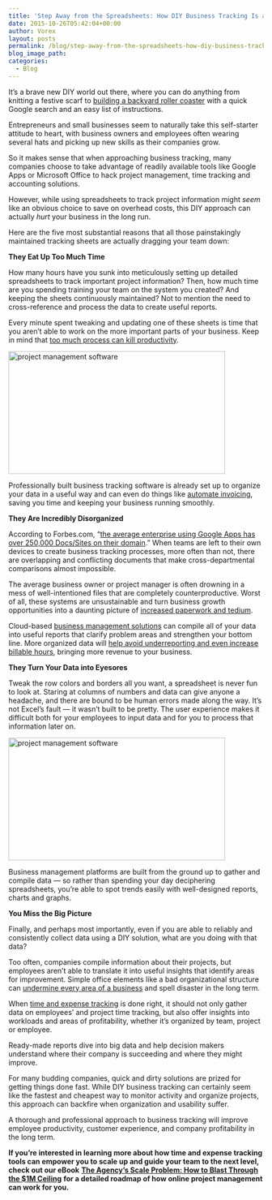 ```yaml
---
title: 'Step Away from the Spreadsheets: How DIY Business Tracking Is a Business Fail'
date: 2015-10-26T05:42:04+00:00
author: Vorex
layout: posts
permalink: /blog/step-away-from-the-spreadsheets-how-diy-business-tracking-is-a-business-fail/
blog_image_path:
categories:
  - Blog
---
```

It&#8217;s a brave new DIY world out there, where you can do anything from knitting a festive scarf to [building a backyard roller coaster](http://www.wired.co.uk/magazine/archive/2014/11/how-to/how-to-build-a-backyard-roller-coaster) with a quick Google search and an easy list of instructions.

Entrepreneurs and small businesses seem to naturally take this self-starter attitude to heart, with business owners and employees often wearing several hats and picking up new skills as their companies grow.<!--more-->

So it makes sense that when approaching business tracking, many companies choose to take advantage of readily available tools like Google Apps or Microsoft Office to hack project management, time tracking and accounting solutions.

However, while using spreadsheets to track project information might _seem_ like an obvious choice to save on overhead costs, this DIY approach can actually _hurt_ your business in the long run.

Here are the five most substantial reasons that all those painstakingly maintained tracking sheets are actually dragging your team down:

**They Eat Up Too Much Time**

How many hours have you sunk into meticulously setting up detailed spreadsheets to track important project information? Then, how much time are you spending training your team on the system you created? And keeping the sheets continuously maintained? Not to mention the need to cross-reference and process the data to create useful reports.

Every minute spent tweaking and updating one of these sheets is time that you aren&#8217;t able to work on the more important parts of your business. Keep in mind that [too much process can kill productivity](http://www.fastcompany.com/1837301/5-ways-process-killing-your-productivity).

<img class="aligncenter" src="http://i641.photobucket.com/albums/uu134/LeBarron/tumblr_m4ee1n0ujw1r04fupo1_500.gif" alt="project management software" width="428" height="242" />

Professionally built business tracking software is already set up to organize your data in a useful way and can even do things like [automate invoicing](http://www.vorex.com/product/billing-invoicing-tracking/), saving you time and keeping your business running smoothly.

**They Are Incredibly Disorganized**

According to Forbes.com, &#8220;[the average enterprise using Google Apps has over 250,000 Docs/Sites on their domain](http://www.forbes.com/sites/ciocentral/2012/06/01/google-apps-by-the-numbers/).&#8221; When teams are left to their own devices to create business tracking processes, more often than not, there are overlapping and conflicting documents that make cross-departmental comparisons almost impossible.

The average business owner or project manager is often drowning in a mess of well-intentioned files that are completely counterproductive. Worst of all, these systems are unsustainable and turn business growth opportunities into a daunting picture of <a href="http://testcollab.com/wp-content/uploads/2012/09/spreadsheet_comic.gif" target="_blank">increased paperwork and tedium</a>.

Cloud-based [business management solutions](http://www.vorex.com/solutions/) can compile all of your data into useful reports that clarify problem areas and strengthen your bottom line. More organized data will [help avoid underreporting and even increase billable hours](http://www.vorex.com/how-one-company-increased-margins-with-improved-time-tracking-billing/), bringing more revenue to your business.

**They Turn Your Data into Eyesores**

Tweak the row colors and borders all you want, a spreadsheet is never fun to look at. Staring at columns of numbers and data can give anyone a headache, and there are bound to be human errors made along the way. It&#8217;s not Excel&#8217;s fault &#8212; it wasn&#8217;t built to be pretty. The user experience makes it difficult both for your employees to input data and for you to process that information later on.

<img class="aligncenter" src="http://i.imgur.com/LJ7OJRR.gif" alt="project management software" width="428" height="242" />

Business management platforms are built from the ground up to gather and compile data &#8212; so rather than spending your day deciphering spreadsheets, you&#8217;re able to spot trends easily with well-designed reports, charts and graphs.

**You Miss the Big Picture**

Finally, and perhaps most importantly, even if you are able to reliably and consistently collect data using a DIY solution, what are you doing with that data?

Too often, companies compile information about their projects, but employees aren&#8217;t able to translate it into useful insights that identify areas for improvement. Simple office elements like a bad organizational structure can [undermine every area of a business](http://smallbusiness.chron.com/happens-bad-organizational-structure-business-22934.html) and spell disaster in the long term.

When [time and expense tracking](http://www.vorex.com/product/time-expense-tracking/) is done right, it should not only gather data on employees&#8217; and project time tracking, but also offer insights into workloads and areas of profitability, whether it&#8217;s organized by team, project or employee.

Ready-made reports dive into big data and help decision makers understand where their company is succeeding and where they might improve.

For many budding companies, quick and dirty solutions are prized for getting things done fast. While DIY business tracking can certainly seem like the fastest and cheapest way to monitor activity and organize projects, this approach can backfire when organization and usability suffer.

A thorough and professional approach to business tracking will improve employee productivity, customer experience, and company profitability in the long term.

**If you&#8217;re interested in learning more about how time and expense tracking tools can empower you to scale up and guide your team to the next level, check out our eBook** [**The Agency&#8217;s Scale Problem: How to Blast Through the $1M Ceiling**](http://vorex.hs-sites.com/agency-scale-ebook?__hstc=100746398.b2843db0333d5242d1d7cad84e1e93d1.1428948442272.1444083980494.1444243665523.86&__hssc=100746398.5.1444243665523&__hsfp=3666326852) **for a detailed roadmap of how online project management can work for you.**
